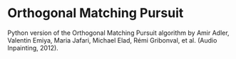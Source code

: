 # Orthogonal Matching Pursuit

Python version of the Orthogonal Matching Pursuit algorithm by Amir Adler, Valentin Emiya, Maria Jafari, Michael Elad, Rémi Gribonval, et al. (Audio Inpainting, 2012).
